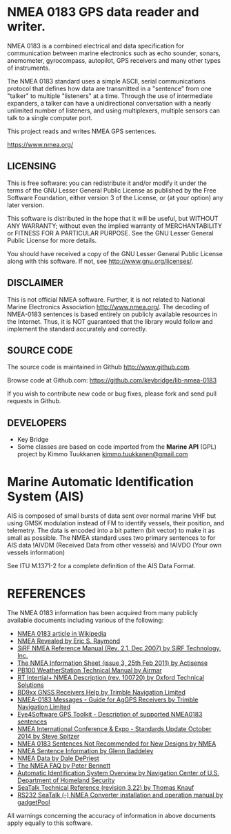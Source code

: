 # NMEA 0183 GPS data reader and writer.

NMEA 0183 is a combined electrical and data specification for communication between marine electronics such as
echo sounder, sonars, anemometer, gyrocompass, autopilot, GPS receivers and many other types of instruments.

The NMEA 0183 standard uses a simple ASCII, serial communications protocol that defines how data are
transmitted in a "sentence" from one "talker" to multiple "listeners" at a time. Through the use of intermediate
expanders, a talker can have a unidirectional conversation with a nearly unlimited number of listeners, and using
multiplexers, multiple sensors can talk to a single computer port.

This project reads and writes NMEA GPS sentences.

https://www.nmea.org/

## LICENSING

This is free software: you can redistribute it and/or modify it
under the terms of the GNU Lesser General Public License as published by the
Free Software Foundation, either version 3 of the License, or (at your
option) any later version.

This software is distributed in the hope that it will be useful, but
WITHOUT ANY WARRANTY; without even the implied warranty of MERCHANTABILITY or
FITNESS FOR A PARTICULAR PURPOSE. See the GNU Lesser General Public License
for more details.

You should have received a copy of the GNU Lesser General Public License
along with this software. If not, see <http://www.gnu.org/licenses/>.

## DISCLAIMER

This is not official NMEA software. Further, it is not related to
National Marine Electronics Association <http://www.nmea.org/>. The decoding of
NMEA-0183 sentences is based entirely on publicly available resources in the
Internet. Thus, it is NOT guaranteed that the library would follow and implement
the standard accurately and correctly.

## SOURCE CODE

The source code is maintained in Github <http://www.github.com>.

Browse code at Github.com: <https://github.com/keybridge/lib-nmea-0183>

If you wish to contribute new code or bug fixes, please fork and send pull requests in Github.

## DEVELOPERS

 * Key Bridge
 * Some classes are based on code imported from the **Marine API** (GPL) project by Kimmo Tuukkanen <kimmo.tuukkanen@gmail.com>

# Marine Automatic Identification System (AIS)

AIS is composed of small bursts of data sent over normal marine VHF but using GMSK modulation instead of FM to identify vessels, their position, and telemetry. The data is encoded into a bit pattern (bit vector) to make it as small as possible. The NMEA standard uses two primary sentences to for AIS data !AIVDM (Received Data from other vessels) and !AIVDO (Your own vessels information)

See ITU M.1371-2 for a complete definition of the AIS Data Format.

# REFERENCES

The NMEA 0183 information has been acquired from many publicly available documents including various of the following:
 * [NMEA 0183 article in Wikipedia](http://en.wikipedia.org/wiki/NMEA_0183)
 * [NMEA Revealed by Eric S. Raymond](http://catb.org/gpsd/NMEA.html)
 * [SiRF NMEA Reference Manual (Rev. 2.1, Dec 2007) by SiRF Technology, Inc.](https://www.sparkfun.com/datasheetsGPS/NMEA%20Reference%20Manual-Rev2.1-Dec07.pdf)
 * [The NMEA Information Sheet (issue 3, 25th Feb 2011) by Actisense](http://www.actisense.com/products/nmea-0183/opto-4/downloads-opto-4.html)
 * [PB100 WeatherStation Technical Manual by Airmar](http://www.airmartechnology.com/uploads/installguide/PB100TechnicalManual_rev1.007.pdf)
 * [RT Intertial+ NMEA Description (rev. 100720) by Oxford Technical Solutions](http://www.oxts.com/Downloads/Products/Inertial2/nmeaman.pdf)
 * [BD9xx GNSS Receivers Help by Trimble Navigation Limited](http://www.trimble.com/OEM_ReceiverHelp/V4.44/en/)
 * [NMEA-0183 Messages - Guide for AgGPS Receivers by Trimble Navigation Limited](http://trl.trimble.com/docushare/dsweb/Get/Document-159714/NMEA_Messages_RevA_Guide_ENG.pdf)
 * [Eye4Software GPS Toolkit - Description of supported NMEA0183 sentences](http://www.eye4software.com/products/gpstoolkit/nmea/)
 * [NMEA International Conference & Expo - Standards Update October 2014 by Steve Spitzer](http://www.nmea.org/Assets/20141004%20nmea%20standards%20update%20for%202014%20conference.pdf)
 * [NMEA 0183 Sentences Not Recommended for New Designs by NMEA](http://www.nmea.org/Assets/100108_nmea_0183_sentences_not_recommended_for_new_designs.pdf)
 * [NMEA Sentence Information by Glenn Baddeley](http://home.mira.net/~gnb/gps/nmea.html)
 * [NMEA Data by Dale DePriest](http://www.gpsinformation.org/dale/nmea.htm)
 * [The NMEA FAQ by Peter Bennett](http://www.eoss.org/pubs/nmeafaq.htm)
 * [Automatic Identification System Overview by Navigation Center of U.S. Department of Homeland Security](http://www.navcen.uscg.gov/?pageName=AISMessages)
 * [SeaTalk Technical Reference (revision 3.22) by Thomas Knauf](http://www.thomasknauf.de/seatalk.htm)
 * [RS232 SeaTalk (-) NMEA Converter installation and operation manual by gadgetPool](http://www.gadgetpool.de/nuke/downloads/ManualRS232.pdf)

All warnings concerning the accuracy of information in above documents apply equally to this software.

